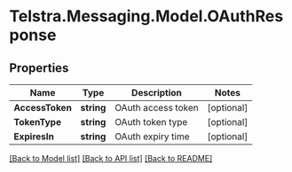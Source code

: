 # Telstra.Messaging.Model.OAuthResponse
## Properties

Name | Type | Description | Notes
------------ | ------------- | ------------- | -------------
**AccessToken** | **string** | OAuth access token | [optional] 
**TokenType** | **string** | OAuth token type | [optional] 
**ExpiresIn** | **string** | OAuth expiry time | [optional] 

[[Back to Model list]](../README.md#documentation-for-models) [[Back to API list]](../README.md#documentation-for-api-endpoints) [[Back to README]](../README.md)

